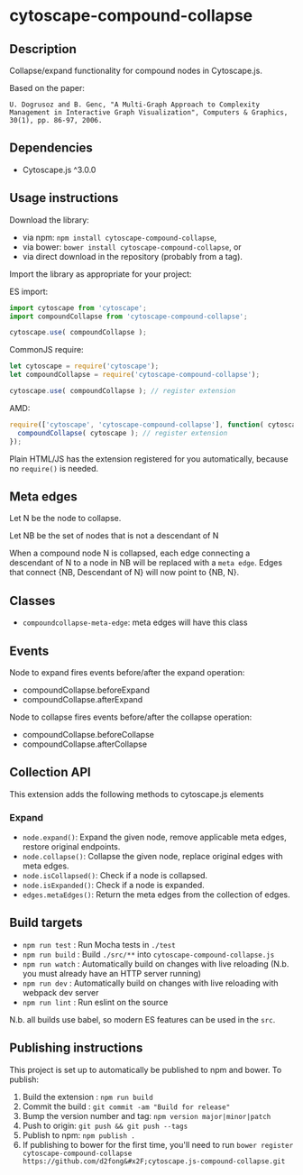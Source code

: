 cytoscape-compound-collapse
================================================================================


## Description

Collapse&#x2F;expand functionality for compound nodes in Cytoscape.js.

Based on the paper:

```
U. Dogrusoz and B. Genc, "A Multi-Graph Approach to Complexity Management in Interactive Graph Visualization", Computers & Graphics, 30(1), pp. 86-97, 2006.

```


## Dependencies

 * Cytoscape.js ^3.0.0


## Usage instructions

Download the library:
 * via npm: `npm install cytoscape-compound-collapse`,
 * via bower: `bower install cytoscape-compound-collapse`, or
 * via direct download in the repository (probably from a tag).

Import the library as appropriate for your project:

ES import:

```js
import cytoscape from 'cytoscape';
import compoundCollapse from 'cytoscape-compound-collapse';

cytoscape.use( compoundCollapse );
```

CommonJS require:

```js
let cytoscape = require('cytoscape');
let compoundCollapse = require('cytoscape-compound-collapse');

cytoscape.use( compoundCollapse ); // register extension
```

AMD:

```js
require(['cytoscape', 'cytoscape-compound-collapse'], function( cytoscape, compoundCollapse ){
  compoundCollapse( cytoscape ); // register extension
});
```

Plain HTML/JS has the extension registered for you automatically, because no `require()` is needed.

## Meta edges
Let N be the node to collapse.

Let NB be the set of nodes that is not a descendant of N

When a compound node N is collapsed, each edge connecting a descendant of N to a node in NB will be replaced with a ```meta edge```.  Edges that connect {NB, Descendant of N} will now point to {NB, N}.


## Classes

* ```compoundcollapse-meta-edge```: meta edges will have this class

## Events
Node to expand fires events before/after the expand operation:

* compoundCollapse.beforeExpand
* compoundCollapse.afterExpand

Node to collapse fires events before/after the collapse operation:

* compoundCollapse.beforeCollapse
* compoundCollapse.afterCollapse


## Collection API
This extension adds the following methods to cytoscape.js elements

### Expand

* ```node.expand()```: Expand the given node, remove applicable meta edges, restore original endpoints.
* ```node.collapse()```: Collapse the given node, replace original edges with meta edges.
* ```node.isCollapsed()```: Check if a node is collapsed.
* ```node.isExpanded()```: Check if a node is expanded.
* ```edges.metaEdges()```: Return the meta edges from the collection of edges.


## Build targets

* `npm run test` : Run Mocha tests in `./test`
* `npm run build` : Build `./src/**` into `cytoscape-compound-collapse.js`
* `npm run watch` : Automatically build on changes with live reloading (N.b. you must already have an HTTP server running)
* `npm run dev` : Automatically build on changes with live reloading with webpack dev server
* `npm run lint` : Run eslint on the source

N.b. all builds use babel, so modern ES features can be used in the `src`.


## Publishing instructions

This project is set up to automatically be published to npm and bower.  To publish:

1. Build the extension : `npm run build`
1. Commit the build : `git commit -am "Build for release"`
1. Bump the version number and tag: `npm version major|minor|patch`
1. Push to origin: `git push && git push --tags`
1. Publish to npm: `npm publish .`
1. If publishing to bower for the first time, you'll need to run `bower register cytoscape-compound-collapse https://github.com/d2fong&#x2F;cytoscape.js-compound-collapse.git`
